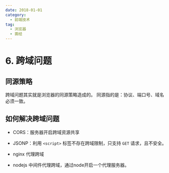 ```yaml
---
date: 2018-01-01
category:
  - 前端技术
tag:
  - 浏览器
  - 面经
---
```


# 6. 跨域问题

## 同源策略

跨域问题其实就是浏览器的同源策略造成的。 同源指的是：协议、端口号、域名必须一致。

## 如何解决跨域问题

- CORS：服务器开启跨域资源共享

- JSONP：利用 ```<script>``` 标签不存在跨域限制，只支持 ```GET``` 请求，且不安全。

- nginx 代理跨域

- nodejs 中间件代理跨域，通过node开启一个代理服务器。
